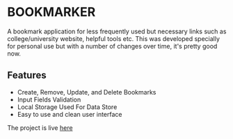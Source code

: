 # BOOKMARKER

A bookmark application for less frequently used but necessary links such as college/university website, helpful tools etc. This was developed specially for personal use but with a number of changes over time, it's pretty good now.

## Features

- Create, Remove, Update, and Delete Bookmarks
- Input Fields Validation
- Local Storage Used For Data Store
- Easy to use and clean user interface

The project is live [here](https://kashyapkumar-pdf.github.io/Bookmark-application/)
